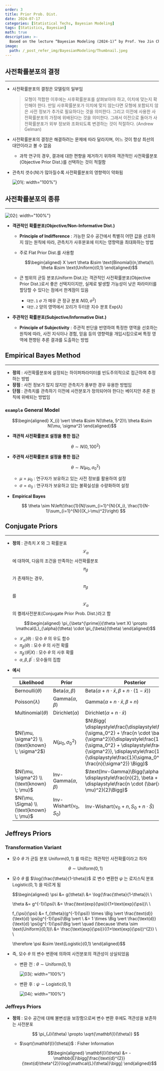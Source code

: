 ```yaml
---
order: 3
title: Prior Prob. Dist.
date: 2024-07-17
categories: [Statistical Techs, Bayesian Modeling]
tags: [Statistics, Bayesian]
math: true
description: >-
  Based on the lecture “Bayesian Modeling (2024-1)” by Prof. Yeo Jin Chung, Dept. of AI, Big Data & Management, College of Business Administration, Kookmin Univ.
image:
  path: /_post_refer_img/BayesianModeling/Thumbnail.jpeg
---
```


## 사전확률분포의 결정
-----

- 사전확률분포의 결정은 모델링의 일부임

    >모형이 적합한 이후에는 사후확률분포를 살펴보아야 하고, 이치에 맞는지 확인해야 한다. 만일 사후확률분포가 이치에 맞지 않는다면 모형에 포함되지 않은 사전 정보가 추가로 필요하다는 것을 의미한다. 그리고 이전에 사용한 사전확률분포의 가정에 위배된다는 것을 의미한다. 그래서 이전으로 돌아가 사전확률분포가 외부 정보와 조화되도록 변경하는 것이 적절하다. (Andrew Gelman)

- 사전확률분포의 결정은 해결하려는 문제에 따라 달라지며, 어느 것이 항상 최선의 대안이라고 볼 수 없음
    - 과학 연구의 경우, 결과에 대한 편향을 제거하기 위하여 객관적인 사전확률분포(Objective Prior Dist.)를 선택하는 것이 적절함

- 관측치 갯수($N$)가 많아질수록 사전확률분포의 영향력이 약화됨

    ![01](/_post_refer_img/BayesianModeling/03-01.png){: width="100%"}

## 사전확률분포의 종류
-----

![02](/_post_refer_img/BayesianModeling/03-02.png){: width="100%"}

- **객관적인 확률분포(Objective/Non-Informative Dist.)**
    - **Principle of Indifference** : 가능한 모수 공간에서 특별히 어떤 값을 선호하지 않는 원칙에 따라, 관측치가 사후분포에 미치는 영향력을 최대화하는 방법

    - 주로 Flat Prior Dist.를 사용함

        $$\begin{aligned}
        X \vert \theta &\sim \text{Binomial}(n,\theta)\\
        \theta &\sim \text{Uniform}(0,1)
        \end{aligned}$$

    - 큰 범위의 균등 분포(Uniform Dist.)는 객관적인 사전확률분포(Objective Prior Dist.)로서 좋은 선택지이지만, 실제로 발생할 가능성이 낮은 파라미터를 할당할 수 있다는 점에서 한계점이 있음
        - `대안.1` $\sigma$ 가 매우 큰 정규 분포 $N(0, \sigma^2)$
        - `대안.2` 양의 영역에서 꼬리가 두터운 지수 분포 $\text{Exp}(\lambda)$

- **주관적인 확률분포(Subjective/Informative Dist.)**
    - **Principle of Subjectivity** : 주관적 판단을 반영하여 특정한 영역을 선호하는 원칙에 따라, 사전 지식이나 경험, 믿음 등의 영향력을 개입시킴으로써 특정 영역에 편향된 추론 결과를 도출하는 방법

## Empirical Bayes Method
-----

- **정의** : 사전확률분포에 설정되는 하이퍼파라미터를 빈도주의적으로 접근하여 추정하는 방법
- **장점** : 사전 정보가 많지 않지만 관측치가 풍부한 경우 유용한 방법임
- **단점** : 관측치를 관측하기 이전에 사전분포가 정의되어야 한다는 베이지안 추론 원칙에 위배되는 방법임

### `example` General Model

$$\begin{aligned}
X_{i} \vert \theta &\sim N(\theta, 5^2)\\
\theta &\sim N(\mu, \sigma^2)
\end{aligned}$$

- **객관적 사전확률분포 설정을 통한 접근**

    $$
    \theta \sim N(0, 100^2)
    $$

- **주관적 사전확률분포 설정을 통한 접근**

    $$
    \theta \sim N(\mu_{0}, \sigma_{0}^{2})
    $$

    - $\mu=\mu_{0}$ : 연구자가 보유하고 있는 사전 정보를 활용하여 설정
    - $\sigma=\sigma_{0}$ : 연구자가 보유하고 있는 불확실성을 수량화하여 설정

- **Empirical Bayes**

    $$
    \theta \sim N\left(\frac{1}{N}\sum_{i=1}^{N}{X_i}, \frac{1}{N-1}\sum_{i=1}^{N}{(X_i-\mu)^2}\right)
    $$

## Conjugate Priors
-----

- **정의** : 관측치 $X$ 와 그 확률분포 $$\mathcal{L}_{\alpha}$$ 에 대하여, 다음의 조건을 만족하는 사전확률분포 $$\pi_{\beta}$$ 가 존재하는 경우, $$\pi_{\beta}$$ 를 $$\mathcal{L}_{\alpha}$$ 의 켤레사전분포(Conjugate Prior Prob. Dist.)라고 함

    $$\begin{aligned}
    \pi_{\beta^{\prime}}(\theta \vert X) \propto \mathcal{L}_{\alpha}(\theta) \cdot \pi_{\beta}(\theta)
    \end{aligned}$$

    - $\mathcal{L}_{\alpha}(\theta)$ : 모수 $\theta$ 의 우도 함수
    - $\pi_{\beta}(\theta)$ : 모수 $\theta$ 의 사전 확률
    - $\pi_{\beta^{\prime}}(\theta \vert X)$ : 모수 $\theta$ 의 사후 확률
    - $\alpha,\beta,\beta^{\prime}$ : 모수들의 집합

- **예시**

    | Likelihood | Prior | Posterior |
    |---|---|---|
    | $\text{Bernoulli}(\theta)$ | $\text{Beta}(\alpha, \beta)$ | $\text{Beta}\Big(\alpha + n \cdot \bar{x}, \beta + n\cdot(1-\bar{x})\Big)$ |
    | $\text{Poisson}(\lambda)$ | $\text{Gamma}(\alpha, \beta)$ | $\text{Gamma}(\alpha+ n \cdot \bar{x}, \beta+n)$ |
    | $\text{Multinomial}(\theta)$ | $\text{Dirichlet}(\alpha)$ | $\text{Dirichlet}(\alpha+n \cdot \bar{x})$ |
    | $N(\mu, \sigma^2) \\ (\text{known} \; \sigma^2$) | $N(\mu_0, \sigma_0^2)$ | $N\Bigg( \displaystyle\frac{\displaystyle\frac{\mu_0}{\sigma_0^2} + \frac{n \cdot \bar{x}}{\sigma^2}}{\displaystyle\frac{1}{\sigma_0^2} + \displaystyle\frac{n}{\sigma^2}}, \displaystyle\frac{1}{\displaystyle\frac{1}{\sigma_0^2} + \frac{n}{\sigma^2}} \Bigg)$ |
    |$N(\mu, \sigma^2) \\ (\text{known} \; \mu)$ | $\text{Inv-Gamma}(\alpha, \beta)$ | $\text{Inv-Gamma}\Bigg(\alpha + \displaystyle\frac{n}{2}, \beta + \displaystyle\frac{n \cdot (\bar{x} -\mu)^2}{2}\Bigg)$ |
    | $N(\mu, \Sigma) \\ (\text{known} \; \mu)$ | $\text{Inv-Wishart}(\nu_{0}, S_{0})$ | $\text{Inv-Wishart}(\nu_{0}+n, S_{0} + n \cdot \bar{S})$ |

## Jeffreys Priors

### Transformation Variant

- 모수 $\theta$ 가 균등 분포 $\text{Uniform}(0,1)$ 를 따르는 객관적인 사전확률이라고 하자

    $$
    \theta \sim \text{Uniform}(0,1)
    $$

- 모수 $\theta$ 를 $\log{\frac{\theta}{1-\theta}}$ 로 변수 변환한 $\psi$ 는 로지스틱 분포 $\text{Logistic}(0,1)$ 을 따르게 됨

    $$\begin{aligned}
    \psi
    &= g(\theta)\\
    &= \log{\frac{\theta}{1-\theta}}\\ \\

    \theta
    &= g^{-1}(\psi)\\
    &= \frac{\text{exp}(\psi)}{1+\text{exp}(\psi)}\\ \\

    f_{\psi}(\psi)
    &= f_{\theta}(g^{-1}(\psi)) \times \Big \vert \frac{\text{d}}{\text{d} \psi}g^{-1}(\psi)\Big \vert \\
    &= 1 \times \Big \vert \frac{\text{d}}{\text{d} \psi}g^{-1}(\psi)\Big \vert  \quad (\because \theta \sim \text{Uniform}(0,1))\\
    &= \frac{\text{exp}(\psi)}{(1+\text{exp}(\psi))^{2}} \\ \\

    \therefore \psi &\sim \text{Logistic}(0,1)
    \end{aligned}$$

- 즉, 모수 $\theta$ 의 변수 변환에 의하여 사전분포의 객관성이 상실되었음

    - 변환 전 : $\theta \sim \text{Uniform}(0,1)$

        ![03](/_post_refer_img/BayesianModeling/03-03.png){: width="100%"}

    - 변환 후 : $\psi \sim \text{Logistic}(0,1)$

        ![04](/_post_refer_img/BayesianModeling/03-04.png){: width="100%"}

### Jeffreys Priors

- **정의** : 모수 공간에 대해 불변성을 보장함으로써 변수 변환 후에도 객관성을 보존하는 사전분포

    $$
    \pi_{J}(\theta) \propto \sqrt{\mathbf{I}(\theta)}
    $$

    - $\sqrt{\mathbf{I}(\theta)}$ : Fisher Information

        $$\begin{aligned}
        \mathbf{I}(\theta)
        &= - \mathbb{E}\bigg[\frac{\text{d}^{2}}{\text{d}\theta^{2}}\log{\mathcal{L}(\theta)}\bigg]
        \end{aligned}$$